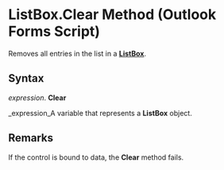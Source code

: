 
# ListBox.Clear Method (Outlook Forms Script)

Removes all entries in the list in a  **[ListBox](f56ba480-f8fe-6d12-265e-3b0a9838af97.md)**.


## Syntax

 _expression_. **Clear**

 _expression_A variable that represents a  **ListBox** object.


## Remarks

If the control is bound to data, the  **Clear** method fails.


